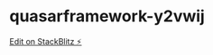 # quasarframework-y2vwij

[Edit on StackBlitz ⚡️](https://stackblitz.com/edit/quasarframework-y2vwij)